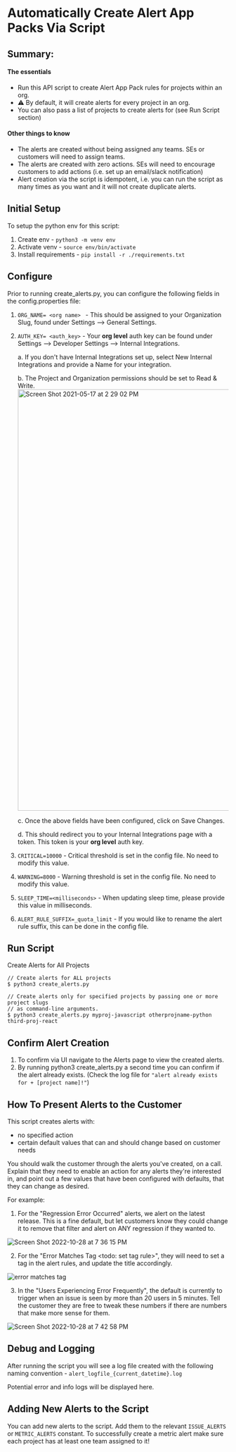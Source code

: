 # Automatically Create Alert App Packs Via Script

## Summary:

#### The essentials
- Run this API script to create Alert App Pack rules for projects within an org.
- :warning: By default, it will create alerts for every project in an org.
- You can also pass a list of projects to create alerts for (see Run Script section)
  
#### Other things to know
- The alerts are created without being assigned any teams. SEs or customers will need to assign teams.
- The alerts are created with zero actions. SEs will need to encourage customers to add actions (i.e. set up an email/slack notification)
- Alert creation via the script is idempotent, i.e. you can run the script as many times as you want and it will not create duplicate alerts.

## Initial Setup

To setup the python env for this script:

1. Create env - ```python3 -m venv env```
2. Activate venv - ```source env/bin/activate```
3. Install requirements - ```pip install -r ./requirements.txt```

## Configure

Prior to running create_alerts.py, you can configure the following fields in the config.properties file:

1. `ORG_NAME= <org name> ` - This should be assigned to your Organization Slug, found under Settings --> General Settings.

2. `AUTH_KEY= <auth_key>` - Your **org level** auth key can be found under Settings --> Developer Settings --> Internal Integrations.

    a. If you don't have Internal Integrations set up, select New Internal Integrations and provide a Name for your integration. 

    b. The Project and Organization permissions should be set to Read & Write. 
    <img width="957" alt="Screen Shot 2021-05-17 at 2 29 02 PM" src="https://user-images.githubusercontent.com/82904656/118559227-7849c580-b71c-11eb-83ea-2b7fcdbe9461.png">
    
    c. Once the above fields have been configured, click on Save Changes.

    d. This should redirect you to your Internal Integrations page with a token. This token is your **org level** auth key. 

3. `CRITICAL=10000` - Critical threshold is set in the config file. No need to modify this value. 
4. `WARNING=8000` - Warning threshold is set in the config file. No need to modify this value. 
5. `SLEEP_TIME=<milliseconds>` - When updating sleep time, please provide this value in milliseconds.
6. `ALERT_RULE_SUFFIX=_quota_limit` - If you would like to rename the alert rule suffix, this can be done in the config file. 


## Run Script 

Create Alerts for All Projects

```
// Create alerts for ALL projects
$ python3 create_alerts.py

// Create alerts only for specified projects by passing one or more project slugs
// as command-line arguments.
$ python3 create_alerts.py myproj-javascript otherprojname-python third-proj-react
```

## Confirm Alert Creation

1. To confirm via UI navigate to the Alerts page to view the created alerts.
2. By running python3 create_alerts.py a second time you can confirm if the alert already exists. (Check the log file for `"alert already exists for + [project name]!"`)

## How To Present Alerts to the Customer

This script creates alerts with:
- no specified action
- certain default values that can and should change based on customer needs

You should walk the customer through the alerts you've created, on a call. Explain that they need to enable an action for any alerts they're interested in, and point out a few values that have been configured with defaults, that they can change as desired.

For example:

1. For the "Regression Error Occurred" alerts, we alert on the latest release. This is a fine default, but let customers know they could change it to remove that filter and alert on ANY regression if they wanted to.

![Screen Shot 2022-10-28 at 7 36 15 PM](https://user-images.githubusercontent.com/12092849/199081488-030da875-243a-4077-a701-f73fc5f470d7.png)

2. For the "Error Matches Tag <todo: set tag rule>", they will need to set a tag in the alert rules, and update the title accordingly.

![error matches tag](https://user-images.githubusercontent.com/12092849/199081908-826ec0dd-9e17-4c2b-aa77-73f8ee02b643.png)

3. In the "Users Experiencing Error Frequently", the default is currently to trigger when an issue is seen by more than 20 users in 5 minutes. Tell the customer they are free to tweak these numbers if there are numbers that make more sense for them.

![Screen Shot 2022-10-28 at 7 42 58 PM](https://user-images.githubusercontent.com/12092849/199081490-03c405a4-108c-4a8d-93fa-31c81dd1cf08.png)

## Debug and Logging

After running the script you will see a log file created with the following naming convention - `alert_logfile_{current_datetime}.log`

Potential error and info logs will be displayed here. 

## Adding New Alerts to the Script

You can add new alerts to the script. Add them to the relevant `ISSUE_ALERTS` or `METRIC_ALERTS` constant.
To successfully create a metric alert make sure each project has at least one team assigned to it! 
